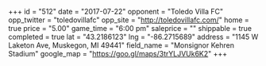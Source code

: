 +++
id = "512"
date = "2017-07-22"
opponent = "Toledo Villa FC"
opp_twitter = "toledovillafc"
opp_site = "http://toledovillafc.com/"
home = true
price = "5.00"
game_time = "6:00 pm"
saleprice = ""
shippable = true
completed = true
lat = "43.2186123"
lng = "-86.2715689"
address = "1145 W Laketon Ave, Muskegon, MI 49441"
field_name = "Monsignor Kehren Stadium"
google_map = "https://goo.gl/maps/3trYLJVUk6K2"
+++

